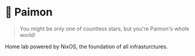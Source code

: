 # 🌟 Paimon

> You might be only one of countless stars, but you're Paimon's whole world!

Home lab powered by NixOS, the foundation of all infrasturctures.

